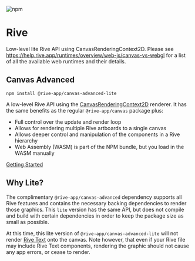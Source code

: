 ![npm](https://img.shields.io/npm/v/@rive-app/canvas-advanced-lite)

# Rive 
Low-level lite Rive API using CanvasRenderingContext2D. Please see https://help.rive.app/runtimes/overview/web-js/canvas-vs-webgl for a list of all the available web runtimes and their details.

## Canvas Advanced 
```
npm install @rive-app/canvas-advanced-lite
```
A low-level Rive API using the [CanvasRenderingContext2D](https://developer.mozilla.org/en-US/docs/Web/API/CanvasRenderingContext2D) renderer. It has the same benefits as the regular `@rive-app/canvas` package plus:
- Full control over the update and render loop
- Allows for rendering multiple Rive artboards to a single canvas
- Allows deeper control and manipulation of the components in a Rive hierarchy
- Web Assembly (WASM) is part of the NPM bundle, but you load in the WASM manually

[Getting Started](https://help.rive.app/runtimes/overview/web-js/low-level-api-usage)

## Why Lite?

The complimentary `@rive-app/canvas-advanced` dependency supports all Rive features and contains the necessary backing dependencies to render those graphics. This `lite` version has the same API, but does not compile and build with certain dependencies in order to keep the package size as small as possible.

At this time, this lite version of `@rive-app/canvas-advanced-lite` will not render [Rive Text](https://help.rive.app/editor/text) onto the canvas. Note however, that even if your Rive file may include Rive Text components, rendering the graphic should not cause any app errors, or cease to render.
